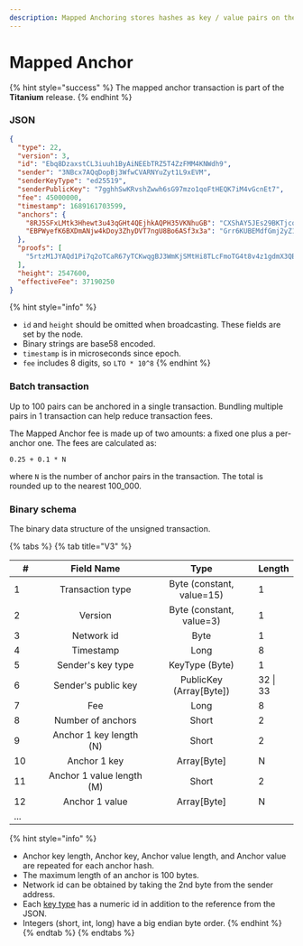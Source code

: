 ```yaml
---
description: Mapped Anchoring stores hashes as key / value pairs on the blockchain.
---
```


# Mapped Anchor

{% hint style="success" %}
The mapped anchor transaction is part of the **Titanium** release.
{% endhint %}

### JSON

```json
{
  "type": 22,
  "version": 3,
  "id": "Ebq8DzaxstCL3iuuh1ByAiNEEbTRZ5T4ZzFMM4KNWdh9",
  "sender": "3NBcx7AQqDopBj3WfwCVARNYuZyt1L9xEVM",
  "senderKeyType": "ed25519",
  "senderPublicKey": "7gghhSwKRvshZwwh6sG97mzo1qoFtHEQK7iM4vGcnEt7",
  "fee": 45000000,
  "timestamp": 1689161703599,
  "anchors": {
    "8RJ5SFxLMtk3Hhewt3u43qGHt4QEjhkAQPH35VKNhuGB": "CXShAY5JEs29BKTjcq81rxAvcBJFWN966S88pr85Zgre",
    "EBPWyefK6BXDmANjw4kDoy3ZhyDVT7ngU8Bo6ASf3x3a": "Grr6KUBEMdfGmj2yZ1YrTrXLiNA4qj8KnBwHYxnVheht"
  },
  "proofs": [
    "5rtzM1JYAQd1Pi7q2oTCaR67yTCKwqgBJ3WmKjSMtHi8TLcFmoTG4t8v4z1gdmX3QBEDssy8oFaM6DJ8D3rbrC85"
  ],
  "height": 2547600,
  "effectiveFee": 37190250
}
```

{% hint style="info" %}
* `id` and `height` should be omitted when broadcasting. These fields are set by the node.
* Binary strings are base58 encoded.
* `timestamp` is in microseconds since epoch.
* `fee` includes 8 digits, so `LTO * 10^8`
{% endhint %}

### Batch transaction

Up to 100 pairs can be anchored in a single transaction. Bundling multiple pairs in 1 transaction can help reduce transaction fees.

The Mapped Anchor fee is made up of two amounts: a fixed one plus a per-anchor one. The fees are calculated as:

```
0.25 + 0.1 * N
```

where `N` is the number of anchor pairs in the transaction. The total is rounded up to the nearest 100\_000.

### Binary schema

The binary data structure of the unsigned transaction.

{% tabs %}
{% tab title="V3" %}
<table><thead><tr><th width="66">#</th><th width="279" align="center">Field Name</th><th width="254" align="center">Type</th><th>Length</th></tr></thead><tbody><tr><td>1</td><td align="center">Transaction type</td><td align="center">Byte (constant, value=15)</td><td>1</td></tr><tr><td>2</td><td align="center">Version</td><td align="center">Byte (constant, value=3)</td><td>1</td></tr><tr><td>3</td><td align="center">Network id</td><td align="center">Byte</td><td>1</td></tr><tr><td>4</td><td align="center">Timestamp</td><td align="center">Long</td><td>8</td></tr><tr><td>5</td><td align="center">Sender's key type</td><td align="center">KeyType (Byte)</td><td>1</td></tr><tr><td>6</td><td align="center">Sender's public key</td><td align="center">PublicKey (Array[Byte])</td><td>32 | 33</td></tr><tr><td>7</td><td align="center">Fee</td><td align="center">Long</td><td>8</td></tr><tr><td>8</td><td align="center">Number of anchors</td><td align="center">Short</td><td>2</td></tr><tr><td>9</td><td align="center">Anchor 1 key length (N)</td><td align="center">Short</td><td>2</td></tr><tr><td>10</td><td align="center">Anchor 1 key</td><td align="center">Array[Byte]</td><td>N</td></tr><tr><td>11</td><td align="center">Anchor 1 value length (M)</td><td align="center">Short</td><td>2</td></tr><tr><td>12</td><td align="center">Anchor 1 value</td><td align="center">Array[Byte]</td><td>N</td></tr><tr><td>...</td><td align="center"></td><td align="center"></td><td></td></tr></tbody></table>

{% hint style="info" %}
* Anchor key length, Anchor key, Anchor value length, and Anchor value are repeated for each anchor hash.
* The maximum length of an anchor is 100 bytes.
* Network id can be obtained by taking the 2nd byte from the sender address.
* Each [key type](../../accounts/#key-types) has a numeric id in addition to the reference from the JSON.
* Integers (short, int, long) have a big endian byte order.
{% endhint %}
{% endtab %}
{% endtabs %}
